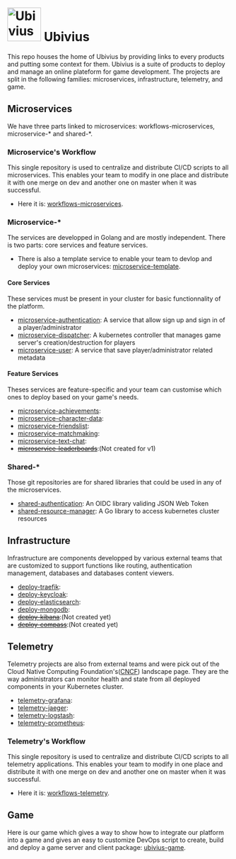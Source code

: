 # <img src="https://avatars.githubusercontent.com/u/64909001" alt="Ubivius Icon" width="76" height=""> Ubivius
This repo houses the home of Ubivius by providing links to every products and putting some context for them. Ubivius is a suite of products to deploy and manage an online plateform for game development. The projects are split in the following families: microservices, infrastructure, telemetry, and game.
## Microservices
We have three parts linked to microservices: workflows-microservices, microservice-\* and shared-\*.
### Microservice's Workflow
This single repository is used to centralize and distribute CI/CD scripts to all microservices. This enables your team to modify in one place and distribute it with one merge on dev and another one on master when it was successful.
- Here it is: [workflows-microservices](https://github.com/Ubivius/workflows-microservices).
### Microservice-\*
The services are developped in Golang and are mostly independent. There is two parts: core services and feature services. 
- There is also a template service to enable your team to devlop and deploy your own microservices: [microservice-template](https://github.com/Ubivius/microservice-template).
#### Core Services
These services must be present in your cluster for basic functionnality of the platform.
- [microservice-authentication](https://github.com/Ubivius/microservice-authentication): A service that allow sign up and sign in of a player/administrator
- [microservice-dispatcher](https://github.com/Ubivius/microservice-dispatcher): A kubernetes controller that manages game server's creation/destruction for players
- [microservice-user](https://github.com/Ubivius/microservice-user): A service that save player/administrator related metadata
#### Feature Services
Theses services are feature-specific and your team can customise which ones to deploy based on your game's needs.
- [microservice-achievements](https://github.com/Ubivius/microservice-achievements):
- [microservice-character-data](https://github.com/Ubivius/microservice-character-data):
- [microservice-friendslist](https://github.com/Ubivius/microservice-friendslist):
- [microservice-matchmaking](https://github.com/Ubivius/microservice-matchmaking):
- [microservice-text-chat](https://github.com/Ubivius/microservice-text-chat):
- [~~microservice-leaderboards~~](https://github.com/Ubivius/ubivius#feature-services):(Not created for v1)
### Shared-\*
Those git repositories are for shared libraries that could be used in any of the microservices. 
- [shared-authentication](https://github.com/Ubivius/shared-authentication): An OIDC library validing JSON Web Token
- [shared-resource-manager](https://github.com/Ubivius/shared-resource-manager): A Go library to access kubernetes cluster resources
## Infrastructure
Infrastructure are components developped by various external teams that are customized to support functions like routing, authentication management, databases and databases content viewers.
- [deploy-traefik]():
- [deploy-keycloak]():
- [deploy-elasticsearch]():
- [deploy-mongodb]():
- [~~deploy-kibana~~](https://github.com/Ubivius/ubivius#infrastructure):(Not created yet)
- [~~deploy-compass~~](https://github.com/Ubivius/ubivius#infrastructure):(Not created yet)
## Telemetry
Telemetry projects are also from external teams and were pick out of the Cloud Native Computing Foundation's([CNCF](https://landscape.cncf.io)) landscape page. They are the way administrators can monitor health and state from all deployed components in your Kubernetes cluster.
- [telemetry-grafana]():
- [telemetry-jaeger]():
- [telemetry-logstash]():
- [telemetry-prometheus]():
### Telemetry's Workflow
This single repository is used to centralize and distribute CI/CD scripts to all telemetry applications. This enables your team to modify in one place and distribute it with one merge on dev and another one on master when it was successful.
- Here it is: [workflows-telemetry](https://github.com/Ubivius/workflows-telemetry).
## Game
Here is our game which gives a way to show how to integrate our platform into a game and gives an easy to customize DevOps script to create, build and deploy a game server and client package: [ubivius-game](https://github.com/Ubivius/ubivius-game).
